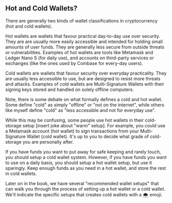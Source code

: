 ## Hot and Cold Wallets?

There are generally two kinds of wallet classifications in cryptocurrency (hot and cold wallets).

Hot wallets are wallets that favour practical day-to-day use over security. They are are usually more easily accessible and intended for holding small  amounts of user funds. They are generally less secure from outside threats or vulnerabilities. Examples of hot wallets are tools like Metamask and  Ledger Nano S (for daily use), and accounts on third-party services or exchanges (like the ones used by Coinbase for every-day users).

Cold wallets are wallets that favour security over everyday practicality. They are usually less accessible to use, but are designed to resist more threats and attacks. Examples of cold wallets are Multi-Signature Wallets with their signing keys stored and handled on solely offline computers.

Note, there is some debate on what formally defines a cold and hot wallet. Some define "cold" as simply "offline" or "not on the internet", while others like myself define "cold" as "less accessible and not for everyday use".

While this may be confusing, some people use hot wallets in their cold-storage setup [insert joke about "warm" setup]. For example, you could use a Metamask account (hot wallet) to sign transactions from your Multi-Signature Wallet (cold wallet). It's up to you to decide what grade of cold-storage you are personally after.

If you have funds you want to put away for safe keeping and rarely touch, you should setup a cold wallet system.  However, if you have funds you want to use on a daily basis, you should setup a hot wallet setup, but use it sparingly. Keep enough funds as you need in a hot wallet, and store the rest in cold wallets.

Later on in the book, we have several "recommended wallet setups" that can walk you through the process of setting up a hot wallet or a cold wallet. We'll indicate the specific setups that creates cold wallets with a 🌨 emoji.
